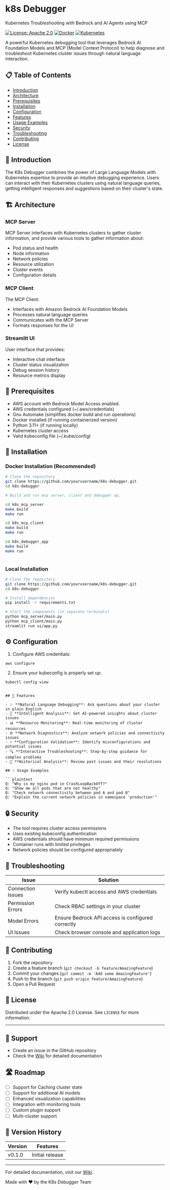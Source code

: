 # k8s Debugger
Kubernetes Troubleshooting with Bedrock and AI Agents using MCP

[![License: Apache 2.0](https://img.shields.io/badge/License-Apache_2.0-blue.svg)](https://opensource.org/licenses/Apache-2.0)
[![Docker](https://img.shields.io/badge/docker-%230db7ed.svg?style=flat&logo=docker&logoColor=white)](https://www.docker.com/)
[![Kubernetes](https://img.shields.io/badge/kubernetes-%23326ce5.svg?style=flat&logo=kubernetes&logoColor=white)](https://kubernetes.io/)

A powerful Kubernetes debugging tool that leverages Bedrock AI Foundation Models and MCP (Model Context Protocol) to help diagnose and troubleshoot Kubernetes cluster issues through natural language interaction.

## 📋 Table of Contents
- [Introduction](#introduction)
- [Architecture](#architecture)
- [Prerequisites](#prerequisites)
- [Installation](#installation)
- [Configuration](#configuration)
- [Features](#features)
- [Usage Examples](#usage-examples)
- [Security](#security)
- [Troubleshooting](#troubleshooting)
- [Contributing](#contributing)
- [License](#license)

## 🎯 Introduction

The K8s Debugger combines the power of Large Language Models with Kubernetes expertise to provide an intuitive debugging experience. Users can interact with their Kubernetes clusters using natural language queries, getting intelligent responses and suggestions based on their cluster's state.

## 🏗️ Architecture



### MCP Server
MCP Server interfaces with Kubernetes clusters to gather cluster information, and provide various tools to gather  information about:
- Pod status and health
- Node information
- Network policies
- Resource utilization
- Cluster events
- Configuration details

### MCP Client
The MCP Client:
- Interfaces with Amazon Bedrock AI Foundation Models
- Processes natural language queries
- Communicates with the MCP Server
- Formats responses for the UI

### Streamlit UI
User interface that provides:
- Interactive chat interface
- Cluster status visualization
- Debug session history
- Resource metrics display

## 📝 Prerequisites

- AWS account with Bedrock Model Access enabled.
- AWS credentials configured (~/.aws/credentials)
- Gnu Automake (simplifies docker build and run operations)
- Docker installed (if running containerized version)
- Python 3.11+ (if running locally)
- Kubernetes cluster access
- Valid kubeconfig file (~/.kube/config)

## 🚀 Installation

### Docker Installation (Recommended)

```bash
# Clone the repository
git clone https://github.com/yourusername/k8s-debugger.git
cd k8s-debugger

# Build and run mcp server, client and debugger ap.

cd k8s_mcp_server
make build
make run

cd k8s_mcp_client
make build
make run

cd k8s_debugger_app
make build
make run
 
```

### Local Installation

```bash
# Clone the repository
git clone https://github.com/yourusername/k8s-debugger.git
cd k8s-debugger

# Install dependencies
pip install -r requirements.txt

# Start the components (in separate terminals)
python mcp_server/main.py
python mcp_client/main.py
streamlit run ui/app.py
```

## ⚙️ Configuration

1. Configure AWS credentials:
```bash
aws configure
```

2. Ensure your kubeconfig is properly set up:
```bash
kubectl config view
```

```

## 🎨 Features

- ✨ **Natural Language Debugging**: Ask questions about your cluster in plain English
- 🤖 **Intelligent Analysis**: Get AI-powered insights about cluster issues
- 📊 **Resource Monitoring**: Real-time monitoring of cluster resources
- 🌐 **Network Diagnostics**: Analyze network policies and connectivity issues
- ⚡ **Configuration Validation**: Identify misconfigurations and potential issues
- 🔍 **Interactive Troubleshooting**: Step-by-step guidance for complex problems
- 📖 **Historical Analysis**: Review past issues and their resolutions

## 💡 Usage Examples

```plaintext
Q: "Why is my nginx pod in CrashLoopBackOff?"
Q: "Show me all pods that are not healthy"
Q: "Check network connectivity between pod A and pod B"
Q: "Explain the current network policies in namespace 'production'"
```

## 🔒 Security

- The tool requires cluster access permissions
- Uses existing kubeconfig authentication
- AWS credentials should have minimum required permissions
- Container runs with limited privileges
- Network policies should be configured appropriately

## 🔧 Troubleshooting

| Issue | Solution |
|-------|----------|
| Connection Issues | Verify kubectl access and AWS credentials |
| Permission Errors | Check RBAC settings in your cluster |
| Model Errors | Ensure Bedrock API access is configured correctly |
| UI Issues | Check browser console and application logs |

## 🤝 Contributing

1. Fork the repository
2. Create a feature branch (`git checkout -b feature/AmazingFeature`)
3. Commit your changes (`git commit -m 'Add some AmazingFeature'`)
4. Push to the branch (`git push origin feature/AmazingFeature`)
5. Open a Pull Request

## 📜 License

Distributed under the Apache 2.0 License. See `LICENSE` for more information.

---

## 🌟 Support

- Create an issue in the GitHub repository
- Check the [Wiki](link-to-wiki) for detailed documentation


## 🛣️ Roadmap

- [ ] Support for Caching cluster state
- [ ] Support for additional AI models
- [ ] Enhanced visualization capabilities
- [ ] Integration with monitoring tools
- [ ] Custom plugin support
- [ ] Multi-cluster support

## 📝 Version History

| Version | Features |
|---------|----------|
| v0.1.0 | Initial release |


---

For detailed documentation, visit our [Wiki](tba).

Made with ❤️ by the K8s Debugger Team
